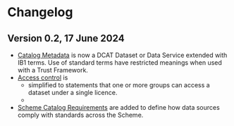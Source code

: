 
# Changelog

## Version 0.2, 17 June 2024

* [Catalog Metadata](metadata.md) is now a DCAT Dataset or Data Service extended with IB1 terms. Use of standard terms have restricted meanings when used with a Trust Framework.
* [Access control](access_control_specification.md) is
	* simplified to statements that one or more groups can access a dataset under a single licence.
	* 
* [Scheme Catalog Requirements](scheme_catalog_requirements.md) are added to define how data sources comply with standards across the Scheme.
<!--stackedit_data:
eyJoaXN0b3J5IjpbMjA2OTQ0NDQ0NV19
-->